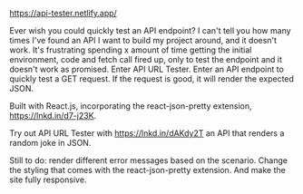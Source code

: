 https://api-tester.netlify.app/

Ever wish you could quickly test an API endpoint? I can't tell you how many times I've found an API I want to build my project around, and it doesn't work. It's frustrating spending x amount of time getting the initial environment, code and fetch call fired up, only to test the endpoint and it doesn't work as promised. Enter API URL Tester. Enter an API endpoint to quickly test a GET request. If the request is good, it will render the expected JSON.

Built with React.js, incorporating the react-json-pretty extension, https://lnkd.in/d7-j23K.

Try out API URL Tester with https://lnkd.in/dAKdy2T an API that renders a random joke in JSON.

Still to do: render different error messages based on the scenario. Change the styling that comes with the react-json-pretty extension. And make the site fully responsive.
